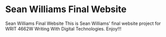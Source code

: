 # Sean Williams Final Website
 Sean Williams Final Website
This is Sean Williams' final website project for WRIT 4662W Writing With Digital Technologies. Enjoy!!!
